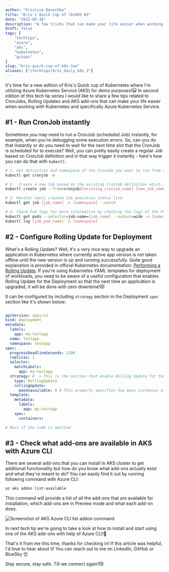 ```yaml
---
author: "Kristina Devochko"
title: "Kris's Quick Cup of (A)K8S #2"
date: "2022-05-16"
description: "A few tricks that can make your life easier when working with Kubernetes and AKS"
draft: false
tags: [
    "techtips",
    "azure",
    "aks",
    "kubernetes",
    "gitops"
]
slug: "kris-quick-cup-of-k8s-two"
aliases: ["/techtips/kris_daily_k8s_2"]
---
```


It's time for a new edition of Kris's Quick cup of Kubernetes where I'm utilizing Azure Kubernetes Service (AKS) for demo purposes!😺
In second edition of this tech tip series I would like to share a few tips related to CronJobs, Rolling Updates and AKS add-ons that can make your life easier when working with Kubernetes and specifically Azure Kubernetes Service.

## #1 - Run CronJob instantly

Sometimes you may need to run a CronJob (scheduled Job) instantly, for example, when you're debugging some execution errors. So, can you do that instantly or do you need to wait for the next time slot that the CronJob is scheduled for to execute? Well, you can pretty easily create a regular Job based on CronJob definition and in that way trigger it instantly - here's how you can do that with ```kubectl```:

``` bash
# 1. Get definition and namespace of the CronJob you want to run from the list of all existing CronJobs
kubectl get cronjob -A

# 2.  Create a new Job based on the existing CronJob definition which then executes straight away
kubectl create job --from=cronjob/[existing_cronjob_name] [new_job_name] -n [namespace]

# 3. Monitor newly created Job execution status live
kubectl get job [job_name] -n [namespace] --watch

# 4. Check Pod logs for more information by checking the logs of the Pods associated with the newly created Job
kubectl get pods --selector=job-name=[job_name] --output=wide -n [namespace]
kubectl log [job_pod_name] -n [namespace]
```

## #2 - Configure Rolling Update for Deployment

What's a Rolling Update? Well, it's a very nice way to upgrade an application in Kubernetes where currently active app version is not taken offline until the new version is up and running successfully. Quite good explanation is provided in official Kubernetes documentation: [Performing a Rolling Update](https://kubernetes.io/docs/tutorials/kubernetes-basics/update/update-intro/). If you're using Kubernetes YAML templates for deployment of workloads, you need to be aware of a useful configuration that enables Rolling Update for the Deployment so that the next time an application is upgraded, it will be done with zero downtime!😻

It can be configured by including ```strategy``` section in the Deployment ```spec``` section like it's shown below:

``` yaml

apiVersion: apps/v1
kind: Deployment
metadata:
  labels:
    app: my-testapp
  name: testapp
  namespace: testapp
spec:
  progressDeadlineSeconds: 1200
  replicas: 1
  selector:
    matchLabels:
      app: my-testapp
  strategy: # -> This is the section that enable Rolling Update for the Deployment! 
    type: RollingUpdate
    rollingUpdate:
      maxUnavailable: 0 # This property specifies how many instances of the application can be taken offline during upgrade
  template:
    metadata:
      labels:
        app: my-testapp
    spec:
      containers:

# Rest of the code is omitted
```

## #3 - Check what add-ons are available in AKS with Azure CLI

There are several add-ons that you can install in AKS cluster to get additional functionality but how do you know what add-ons actually exist and what they're meant to do? You can easily find it out by running following command with Azure CLI:

``` bash
az aks addon list-available
```

This command will provide a list of all the add-ons that are available for installation, which add-ons are in Preview mode and what each add-on does.

![Screenshot of AKS Azure CLI list addon command](../../images/tech_tips/ak8s_az_addon_list.png)

In next tech tip we're going to take a look at how to install and start using one of the AKS add-ons with help of Azure CLI!🦾

That's it from me this time, thanks for checking in!
If this article was helpful, I'd love to hear about it! You can reach out to me on LinkedIn, GitHub or BlueSky 😊

Stay secure, stay safe.
Till we connect again!😼
